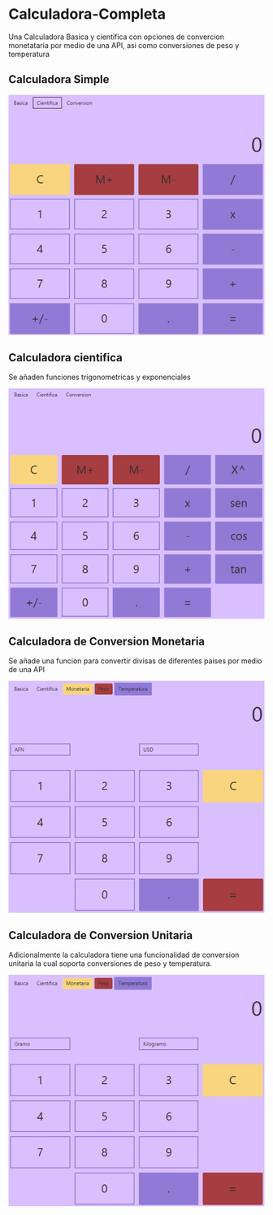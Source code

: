 # Calculadora-Completa

Una Calculadora Basica y cientifica con opciones de convercion monetataria por medio de una API, asi como conversiones de peso y temperatura

## Calculadora Simple

<p align="center">
    <img src="Media/simple.png" alt="Imagen modo simple">
</p>

## Calculadora cientifica

Se añaden funciones trigonometricas y exponenciales

<p align="center">
    <img src="Media/cientifica.png" alt="Imagen modo simple">
</p>

## Calculadora de Conversion Monetaria

Se añade una funcion para convertir divisas de diferentes paises por medio de una API

<p align="center">
    <img src="Media/convercion.png" alt="Imagen modo simple">
</p>

## Calculadora de Conversion Unitaria

Adicionalmente la calculadora tiene una funcionalidad de conversion unitaria la cual soporta conversiones de peso y temperatura.

<p align="center">
    <img src="Media/peso.png" alt="Imagen modo simple">
</p>
